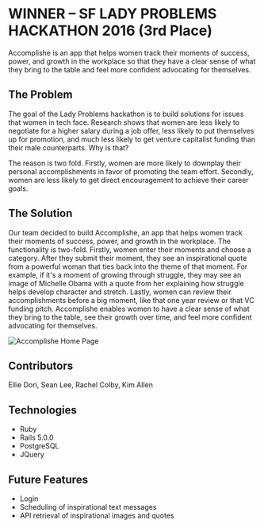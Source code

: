 # WINNER – SF LADY PROBLEMS HACKATHON 2016 (3rd Place)
Accomplishe is an app that helps women track their moments of success, power, and growth in the workplace so that they have a clear sense of what they bring to the table and feel more confident advocating for themselves. 

## The Problem

The goal of the Lady Problems hackathon is to build solutions for issues that women in tech face. Research shows that women are less likely to negotiate for a higher salary during a job offer, less likely to put themselves up for promotion, and much less likely to get venture capitalist funding than their male counterparts. Why is that?

The reason is two fold. Firstly, women are more likely to downplay their personal accomplishments in favor of promoting the team effort. Secondly, women are less likely to get direct encouragement to achieve their career goals.

## The Solution

Our team decided to build Accomplishe, an app that helps women track their moments of success, power, and growth in the workplace. The functionality is two-fold. Firstly, women enter their moments and choose a category. After they submit their moment, they see an inspirational quote from a powerful woman that ties back into the theme of that moment. For example, if it's a moment of growing through struggle, they may see an image of Michelle Obama with a quote from her explaining how struggle helps develop character and stretch. Lastly, women can review their accomplishments before a big moment, like that one year review or that VC funding pitch. Accomplishe enables women to have a clear sense of what they bring to the table, see their growth over time, and feel more confident advocating for themselves.

![Accomplishe Home Page](http://imgur.com/a/cMCco)
## Contributors
Ellie Dori, Sean Lee, Rachel Colby, Kim Allen

## Technologies
  * Ruby
  * Rails 5.0.0
  * PostgreSQL
  * JQuery

## Future Features
  * Login
  * Scheduling of inspirational text messages
  * API retrieval of inspirational images and quotes

